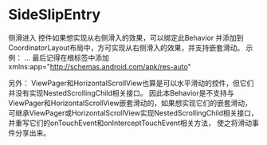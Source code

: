 # SideSlipEntry

侧滑进入 控件如果想实现从右侧滑入的效果，可以绑定此Behavior 并添加到CoordinatorLayout布局中，方可实现从右侧滑入的效果，并支持嵌套滑动。 
       示例：
       <ViewGroup
           android:layout_width="match_parent"
           android:layout_height="wrap_content"
           android:layout_gravity="bottom"
           android:layout_marginBottom="16dp"
           app:fitToContents="false"
           app:halfable="true"
           app:hideable="true"
           app:layout_behavior="com.qgswsg.side_slip_entry.SideSlipEntryBehavior"
           app:smallTailMovedOut="true"
           app:smallTailWidth="50dp"
           app:smallTailView="@id/smallTailView"
           tools:ignore="MissingPrefix">
                    ...
           </ViewGroup>
           最后记得在根标签中添加 xmlns:app="http://schemas.android.com/apk/res-auto"
   
另外：
ViewPager和HorizontalScrollView也算是可以水平滑动的控件，但它们并没有实现NestedScrollingChild相关接口。 因此本Behavior是不支持与ViewPager和HorizontalScrollView嵌套滑动的，如果想实现它们的嵌套滑动， 可继承ViewPager或HorizontalScrollView实现NestedScrollingChild相关接口，并重写它们的onTouchEvent和onInterceptTouchEvent相关方法， 使之将滑动事件分享出来。
